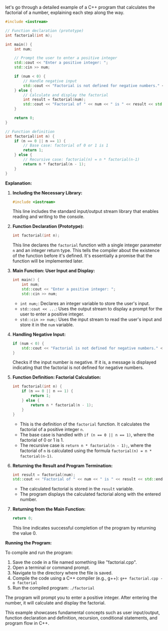 let's go through a detailed example of a C++ program that calculates the factorial of a number, explaining each step along the way.

```cpp
#include <iostream>

// Function declaration (prototype)
int factorial(int n);

int main() {
    int num;

    // Prompt the user to enter a positive integer
    std::cout << "Enter a positive integer: ";
    std::cin >> num;

    if (num < 0) {
        // Handle negative input
        std::cout << "Factorial is not defined for negative numbers." << std::endl;
    } else {
        // Calculate and display the factorial
        int result = factorial(num);
        std::cout << "Factorial of " << num << " is " << result << std::endl;
    }

    return 0;
}

// Function definition
int factorial(int n) {
    if (n == 0 || n == 1) {
        // Base case: factorial of 0 or 1 is 1
        return 1;
    } else {
        // Recursive case: factorial(n) = n * factorial(n-1)
        return n * factorial(n - 1);
    }
}
```

**Explanation:**

1. **Including the Necessary Library:**
   ```cpp
   #include <iostream>
   ```
   This line includes the standard input/output stream library that enables reading and writing to the console.

2. **Function Declaration (Prototype):**
   ```cpp
   int factorial(int n);
   ```
   This line declares the `factorial` function with a single integer parameter `n` and an integer return type. This tells the compiler about the existence of the function before it's defined. It's essentially a promise that the function will be implemented later.

3. **Main Function: User Input and Display:**
   ```cpp
   int main() {
       int num;
       std::cout << "Enter a positive integer: ";
       std::cin >> num;
   ```
   - `int num;`: Declares an integer variable to store the user's input.
   - `std::cout << ...`: Uses the output stream to display a prompt for the user to enter a positive integer.
   - `std::cin >> num;`: Uses the input stream to read the user's input and store it in the `num` variable.

4. **Handling Negative Input:**
   ```cpp
   if (num < 0) {
       std::cout << "Factorial is not defined for negative numbers." << std::endl;
   }
   ```
   Checks if the input number is negative. If it is, a message is displayed indicating that the factorial is not defined for negative numbers.

5. **Function Definition: Factorial Calculation:**
   ```cpp
   int factorial(int n) {
       if (n == 0 || n == 1) {
           return 1;
       } else {
           return n * factorial(n - 1);
       }
   }
   ```
   - This is the definition of the `factorial` function. It calculates the factorial of a positive integer `n`.
   - The base case is handled with `if (n == 0 || n == 1)`, where the factorial of 0 or 1 is 1.
   - The recursive case is `return n * factorial(n - 1);`, where the factorial of `n` is calculated using the formula `factorial(n) = n * factorial(n-1)`.

6. **Returning the Result and Program Termination:**
   ```cpp
   int result = factorial(num);
   std::cout << "Factorial of " << num << " is " << result << std::endl;
   ```
   - The calculated factorial is stored in the `result` variable.
   - The program displays the calculated factorial along with the entered number.

7. **Returning from the Main Function:**
   ```cpp
   return 0;
   ```
   This line indicates successful completion of the program by returning the value 0.

**Running the Program:**

To compile and run the program:

1. Save the code in a file named something like "factorial.cpp".
2. Open a terminal or command prompt.
3. Navigate to the directory where the file is saved.
4. Compile the code using a C++ compiler (e.g., g++): `g++ factorial.cpp -o factorial`
5. Run the compiled program: `./factorial`

The program will prompt you to enter a positive integer. After entering the number, it will calculate and display the factorial.

This example showcases fundamental concepts such as user input/output, function declaration and definition, recursion, conditional statements, and program flow in C++.